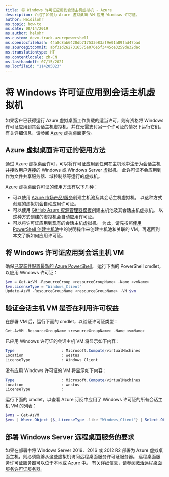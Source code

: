 ```yaml
---
title: 将 Windows 许可证应用到会话主机虚拟机 - Azure
description: 介绍了如何为 Azure 虚拟桌面 VM 应用 Windows 许可证。
author: Heidilohr
ms.topic: how-to
ms.date: 08/14/2019
ms.author: helohr
ms.custom: devx-track-azurepowershell
ms.openlocfilehash: 44a8c8ab6420db717533e83af9e01a89fad47bad
ms.sourcegitcommit: abf31d2627316575e076e5f3445ce3259de32dac
ms.translationtype: HT
ms.contentlocale: zh-CN
ms.lasthandoff: 07/15/2021
ms.locfileid: "114205023"
---
```

# <a name="apply-windows-license-to-session-host-virtual-machines"></a>将 Windows 许可证应用到会话主机虚拟机

如果客户已获得运行 Azure 虚拟桌面工作负载的适当许可，则有资格将 Windows 许可证应用到其会话主机虚拟机，并在无需支付另一个许可证的情况下运行它们。 有关详细信息，请参阅 [Azure 虚拟桌面定价](https://azure.microsoft.com/pricing/details/virtual-desktop/)。

## <a name="ways-to-use-your-azure-virtual-desktop-license"></a>Azure 虚拟桌面许可证的使用方法
通过 Azure 虚拟桌面许可，可以将许可证应用到任何在主机池中注册为会话主机并接收用户连接的 Windows 或 Windows Server 虚拟机。 此许可证不会应用到作为文件共享服务器、域控制器等运行的虚拟机。

Azure 虚拟桌面许可证的使用方法有以下几种：
- 可以使用 [Azure 市场产品/服务](./create-host-pools-azure-marketplace.md)创建主机池及其会话主机虚拟机。 以这种方式创建的虚拟机会自动应用许可证。
- 可以使用 [GitHub Azure 资源管理器模板](./virtual-desktop-fall-2019/create-host-pools-arm-template.md)创建主机池及其会话主机虚拟机。 以这种方式创建的虚拟机会自动应用许可证。
- 可以将许可证应用到现有的会话主机虚拟机。 为此，请先按照[使用 PowerShell 创建主机池](./create-host-pools-powershell.md)中的说明操作来创建主机池和关联的 VM，再返回到本文了解如何应用许可证。

## <a name="apply-a-windows-license-to-a-session-host-vm"></a>将 Windows 许可证应用到会话主机 VM
确保[已安装并配置最新的 Azure PowerShell](/powershell/azure/)。 运行下面的 PowerShell cmdlet，以应用 Windows 许可证：

```powershell
$vm = Get-AzVM -ResourceGroup <resourceGroupName> -Name <vmName>
$vm.LicenseType = "Windows_Client"
Update-AzVM -ResourceGroupName <resourceGroupName> -VM $vm
```

## <a name="verify-your-session-host-vm-is-utilizing-the-licensing-benefit"></a>验证会话主机 VM 是否在利用许可权益
在部署 VM 后，运行下面的 cmdlet，以验证许可证类型：
```powershell
Get-AzVM -ResourceGroupName <resourceGroupName> -Name <vmName>
```

已应用 Windows 许可证的会话主机 VM 将显示如下内容：

```powershell
Type                     : Microsoft.Compute/virtualMachines
Location                 : westus
LicenseType              : Windows_Client
```

没有应用 Windows 许可证的 VM 将显示如下内容：

```powershell
Type                     : Microsoft.Compute/virtualMachines
Location                 : westus
LicenseType              :
```

运行下面的 cmdlet，以查看 Azure 订阅中应用了 Windows 许可证的所有会话主机 VM 的列表：

```powershell
$vms = Get-AzVM
$vms | Where-Object {$_.LicenseType -like "Windows_Client"} | Select-Object ResourceGroupName, Name, LicenseType
```

## <a name="requirements-for-deploying-windows-server-remote-desktop-services"></a>部署 Windows Server 远程桌面服务的要求

如果在部署中将 Windows Server 2019、2016 或 2012 R2 部署为 Azure 虚拟桌面主机，则必须能够从这些虚拟机访问远程桌面服务许可证服务器。 远程桌面服务许可证服务器可以位于本地或 Azure 中。 有关详细信息，请参阅[激活远程桌面服务许可证服务器](/windows-server/remote/remote-desktop-services/rds-activate-license-server)。
